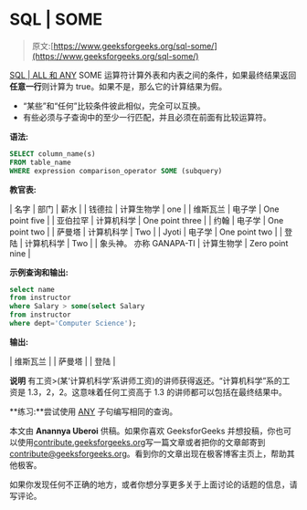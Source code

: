 # SQL | SOME

> 原文:[https://www.geeksforgeeks.org/sql-some/](https://www.geeksforgeeks.org/sql-some/)

[SQL | ALL 和 ANY](https://www.geeksforgeeks.org/sql-all-and-any/)
SOME 运算符计算外表和内表之间的条件，如果最终结果返回**任意一行**则计算为 true。如果不是，那么它的计算结果为假。

*   “某些”和“任何”比较条件彼此相似，完全可以互换。
*   有些必须与子查询中的至少一行匹配，并且必须在前面有比较运算符。

**语法:**

```sql
SELECT column_name(s)
FROM table_name
WHERE expression comparison_operator SOME (subquery) 
```

**教官表:**

| 名字 | 部门 | 薪水 |
| 钱德拉 | 计算生物学 | one |
| 维斯瓦兰 | 电子学 | One point five |
| 亚伯拉罕 | 计算机科学 | One point three |
| 约翰 | 电子学 | One point two |
| 萨曼塔 | 计算机科学 | Two |
| Jyoti | 电子学 | One point two |
| 登陆 | 计算机科学 | Two |
| 象头神。 亦称 GANAPA-TI | 计算生物学 | Zero point nine |

**示例查询和输出:**

```sql
select name
from instructor
where Salary > some(select Salary
from instructor
where dept='Computer Science');

```

**输出:**

| 维斯瓦兰 |
| 萨曼塔 |
| 登陆 |

**说明**
有工资>(某‘计算机科学’系讲师工资)的讲师获得返还。“计算机科学”系的工资是 1.3，2，2。这意味着任何工资高于 1.3 的讲师都可以包括在最终结果中。

**练习:**尝试使用 [ANY](https://www.geeksforgeeks.org/sql-all-and-any/) 子句编写相同的查询。

本文由 **Anannya Uberoi** 供稿。如果你喜欢 GeeksforGeeks 并想投稿，你也可以使用[contribute.geeksforgeeks.org](http://www.contribute.geeksforgeeks.org)写一篇文章或者把你的文章邮寄到 contribute@geeksforgeeks.org。看到你的文章出现在极客博客主页上，帮助其他极客。

如果你发现任何不正确的地方，或者你想分享更多关于上面讨论的话题的信息，请写评论。